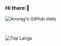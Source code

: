 ### Hi there 👋

![Anurag's GitHub stats](https://github-readme-stats.vercel.app/api?username=TRETYAKweb)

<br/>

![Top Langs](https://github-readme-stats.vercel.app/api/top-langs/?username=TRETYAKweb&layout=compact)

<!--
**TRETYAKweb/TRETYAKweb** is a ✨ _special_ ✨ repository because its `README.md` (this file) appears on your GitHub profile.

Here are some ideas to get you started:

- 🔭 I’m currently working on ...
- 🌱 I’m currently learning ...
- 👯 I’m looking to collaborate on ...
- 🤔 I’m looking for help with ...
- 💬 Ask me about ...
- 📫 How to reach me: ...
- 😄 Pronouns: ...
- ⚡ Fun fact: ...
-->
